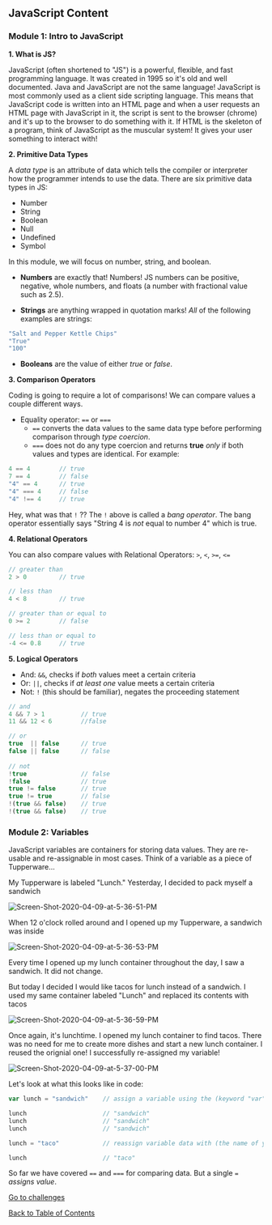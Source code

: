## JavaScript Content

### Module 1: Intro to JavaScript ###
**1. What is JS?**

JavaScript (often shortened to "JS") is a powerful, flexible, and fast programming language. It was created in 1995 so it's old and well documented. Java and JavaScript are not the same language! JavaScript is most commonly used as a client side scripting language. This means that JavaScript code is written into an HTML page and when a user requests an HTML page with JavaScript in it, the script is sent to the browser (chrome) and it's up to the browser to do something with it. If HTML is the skeleton of a program, think of JavaScript as the muscular system! It gives your user something to interact with!

**2. Primitive Data Types**

A _data type_ is an attribute of data which tells the compiler or interpreter how the programmer intends to use the data. There are six primitive data types in JS:

- Number
- String
- Boolean
- Null
- Undefined
- Symbol

In this module, we will focus on number, string, and boolean.

- **Numbers** are exactly that! Numbers! JS numbers can be positive, negative, whole numbers, and floats (a number with fractional value such as 2.5).

- **Strings** are anything wrapped in quotation marks! _All_ of the following examples are strings:

```javascript
"Salt and Pepper Kettle Chips"
"True"
"100"
```

- **Booleans** are the value of either _true_ or _false_.

**3. Comparison Operators**

Coding is going to require a lot of comparisons! We can compare values a couple different ways. 

- Equality operator: `==` or `===`
  - `==` converts the data values to the same data type before performing comparison through _type coercion_. 
  - `===` does not do any type coercion and returns **true** _only_ if both values and types are identical. For example:
```javascript
4 == 4        // true
7 == 4        // false
"4" == 4      // true
"4" === 4     // false
"4" !== 4     // true
```

Hey, what was that `!` ?? The `!` above is called a _bang operator_. The bang operator essentially says "String 4 is _not_ equal to number 4" which is true.

**4. Relational Operators**

You can also compare values with Relational Operators: `>`, `<`, `>=`, `<=`

```javascript
// greater than
2 > 0         // true

// less than
4 < 8         // true

// greater than or equal to
0 >= 2        // false

// less than or equal to
-4 <= 0.8     // true
```

**5. Logical Operators**

- And: `&&`, checks if _both_ values meet a certain criteria
- Or: `||`, checks if _at least one_ value meets a certain criteria
- Not: `!` (this should be familiar), negates the proceeding statement

```javascript
// and
4 && 7 > 1          // true
11 && 12 < 6        //false

// or
true  || false      // true
false || false      // false
  
// not
!true               // false
!false              // true
true != false       // true
true != true        // false
!(true && false)    // true
!(true && false)    // true
```

### Module 2: Variables ###

JavaScript variables are containers for storing data values. They are re-usable and re-assignable in most cases. Think of a variable as a piece of Tupperware...

My Tupperware is labeled "Lunch." Yesterday, I decided to pack myself a sandwich 

<img src="https://i.ibb.co/10dZSGG/Screen-Shot-2020-04-09-at-5-36-51-PM.png" alt="Screen-Shot-2020-04-09-at-5-36-51-PM" border="0">

When 12 o'clock rolled around and I opened up my Tupperware, a sandwich was inside

<img src="https://i.ibb.co/xS5qrX1/Screen-Shot-2020-04-09-at-5-36-53-PM.png" alt="Screen-Shot-2020-04-09-at-5-36-53-PM" border="0">

Every time I opened up my lunch container throughout the day, I saw a sandwich. It did not change. 

But today I decided I would like tacos for lunch instead of a sandwich. I used my same container labeled "Lunch" and replaced its contents with tacos 

<img src="https://i.ibb.co/6DQMJxB/Screen-Shot-2020-04-09-at-5-36-59-PM.png" alt="Screen-Shot-2020-04-09-at-5-36-59-PM" border="0">

Once again, it's lunchtime. I opened my lunch container to find tacos. There was no need for me to create more dishes and start a new lunch container. I reused the orignial one! I successfully re-assigned my variable!

<img src="https://i.ibb.co/W2wNvmq/Screen-Shot-2020-04-09-at-5-37-00-PM.png" alt="Screen-Shot-2020-04-09-at-5-37-00-PM" border="0">

Let's look at what this looks like in code:

```javascript
var lunch = "sandwich"    // assign a variable using the (keyword "var") + (the name of your variable) + (a single =) + (data)

lunch                     // "sandwich"
lunch                     // "sandwich"
lunch                     // "sandwich"

lunch = "taco"            // reassign variable data with (the name of your variable) + (a single =) + (data)

lunch                     // "taco"
```

So far we have covered `==` and `===` for comparing data. But a single `=` _assigns value_.


<a href="https://github.com/rachaelstanislaw/learn-pre-work/blob/master/JavaScript/js_challenges.md">Go to challenges</a>

<a href="https://github.com/rachaelstanislaw/learn-pre-work">Back to Table of Contents</a>
